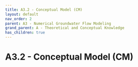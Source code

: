 ```yaml
---
title: A3.2 - Conceptual Model (CM)
layout: default
nav_order: 2
parent: A3 - Numerical Groundwater Flow Modeling
grand_parent: A - Theoretical and Conceptual Knowledge
has_children: true
---
```

<script
  src="https://cdn.mathjax.org/mathjax/latest/MathJax.js?config=TeX-AMS-MML_HTMLorMML"
  type="text/javascript">
</script>

# A3.2 - Conceptual Model (CM)
